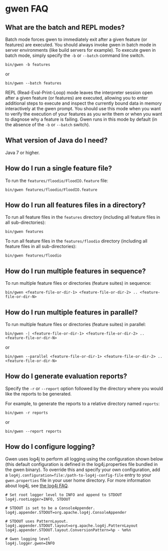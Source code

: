 gwen FAQ
========

What are the batch and REPL modes?
----------------------------------
Batch mode forces gwen to immediately exit after a given feature (or features) are executed. 
You should always invoke gwen in batch mode in server environments (like build servers for example).
To execute gwen in batch mode, simply specify the `-b` or `--batch` command line switch.
```
bin/gwen -b features
```
or
```
bin/gwen --batch features
```

REPL (Read-Eval-Print-Loop) mode leaves the interpreter session open after a given feature 
(or features) are executed, allowing you to enter additional steps to execute and inspect the 
currently bound data in memory interactively at the gwen prompt. You should use this mode when 
you want to verify the execution of your features as you write them or when you want to 
diagnose why a feature is failing. Gwen runs in this mode by default (in the absence of the 
`-b` or `--batch` switch).

What version of Java do I need?
-------------------------------

Java 7 or higher.

How do I run a single feature file?
-----------------------------------
To run the `features/floodio/FloodIO.feature` file:
```
bin/gwen features/floodio/FloodIO.feature
```

How do I run all features files in a directory?
-----------------------------------------------
To run all feature files in the `features` directory (including all feature files in all sub-directories):
```
bin/gwen features
```

To run all feature files in the `features/floodio` directory (including all feature files in all sub-directories):
```
bin/gwen features/floodio
```

How do I run multiple features in sequence?
-------------------------------------------
To run multiple feature files or directories (feature suites) in sequence:
```
bin/gwen <feature-file-or-dir-1> <feature-file-or-dir-2> .. <feature-file-or-dir-N>
```

How do I run multiple features in parallel?
-------------------------------------------
To run multiple feature files or directories (feature suites) in parallel:
```
bin/gwen -| <feature-file-or-dir-1> <feature-file-or-dir-2> .. <feature-file-or-dir-N>
```
or 
```
bin/gwen --parallel <feature-file-or-dir-1> <feature-file-or-dir-2> .. <feature-file-or-dir-N>
```

How do I generate evaluation reports?
-------------------------------------

Specify the `-r` or `--report` option followed by the directory where you 
would like the reports to be generated.

For example, to generate the reports to a relative directory named `reports`:
```
bin/gwen -r reports
```
or
```
bin/gwen --report reports
```

How do I configure logging?
---------------------------

Gwen uses log4j to perform all logging using the configuration shown below 
(this default configuration is defined in the log4j.properties file bundled 
in the gwen binary). To override this and specify your own configuration, 
add a `log4j.configuration=file:/path-to-log4j-config-file` entry to your 
`gwen.properties` file in your user home directory. For more information 
about log4j, see [the log4j FAQ](http://logging.apache.org/log4j/1.2/faq.html).

```
# Set root logger level to INFO and append to STDOUT
log4j.rootLogger=INFO, STDOUT

# STDOUT is set to be a ConsoleAppender.
log4j.appender.STDOUT=org.apache.log4j.ConsoleAppender

# STDOUT uses PatternLayout.
log4j.appender.STDOUT.layout=org.apache.log4j.PatternLayout
log4j.appender.STDOUT.layout.ConversionPattern=%p - %m%n

# Gwen logging level
log4j.logger.gwen=INFO
```

